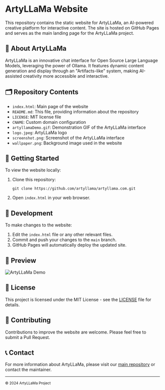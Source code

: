 # ArtyLLaMa Website

This repository contains the static website for ArtyLLaMa, an AI-powered creative platform for interactive content. The site is hosted on GitHub Pages and serves as the main landing page for the ArtyLLaMa project.

## 🌟 About ArtyLLaMa

ArtyLLaMa is an innovative chat interface for Open Source Large Language Models, leveraging the power of Ollama. It features dynamic content generation and display through an "Artifacts-like" system, making AI-assisted creativity more accessible and interactive.

## 🗂️ Repository Contents

- `index.html`: Main page of the website
- `README.md`: This file, providing information about the repository
- `LICENSE`: MIT license file
- `CNAME`: Custom domain configuration
- `artyllamaDemo.gif`: Demonstration GIF of the ArtyLLaMa interface
- `logo.jpeg`: ArtyLLaMa logo
- `screenshot.png`: Screenshot of the ArtyLLaMa interface
- `wallpaper.png`: Background image used in the website

## 🚀 Getting Started

To view the website locally:

1. Clone this repository:
   ```
   git clone https://github.com/artyllama/artyllama.com.git
   ```
2. Open `index.html` in your web browser.

## 🔧 Development

To make changes to the website:

1. Edit the `index.html` file or any other relevant files.
2. Commit and push your changes to the `main` branch.
3. GitHub Pages will automatically deploy the updated site.

## 📸 Preview

![ArtyLLaMa Demo](artyllamaDemo.gif)

## 📄 License

This project is licensed under the MIT License - see the [LICENSE](LICENSE) file for details.

## 🤝 Contributing

Contributions to improve the website are welcome. Please feel free to submit a Pull Request.

## 📞 Contact

For more information about ArtyLLaMa, please visit our [main repository](https://github.com/kroonen/artyllama) or contact the maintainer.

---

<sup> © 2024 ArtyLLaMa Project </sup>
